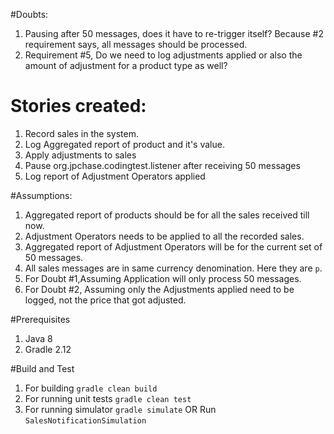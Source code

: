 #Doubts:

1. Pausing after 50 messages, does it have to re-trigger itself? Because #2 requirement says, all messages should be processed.
2. Requirement #5, Do we need to log adjustments applied or also the amount of adjustment for a product type as well?

# Stories created:

1. Record sales in the system.
2. Log Aggregated report of product and it's value.
3. Apply adjustments to sales
4. Pause org.jpchase.codingtest.listener after receiving 50 messages
5. Log report of Adjustment Operators applied

#Assumptions:

1. Aggregated report of products should be for all the sales received till now.
2. Adjustment Operators needs to be applied to all the recorded sales.
3. Aggregated report of Adjustment Operators will be for the current set of 50 messages.
4. All sales messages are in same currency denomination. Here they are `p`.
5. For Doubt #1,Assuming Application will only process 50 messages.
6. For Doubt #2, Assuming only the Adjustments applied need to be logged, not the price that got adjusted.

#Prerequisites

1. Java 8
2. Gradle 2.12

#Build and Test

1. For building `gradle clean build`
2. For running unit tests `gradle clean test`
3. For running simulator `gradle simulate` OR Run `SalesNotificationSimulation`


